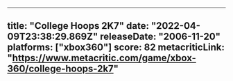 
---
title: "College Hoops 2K7"
date: "2022-04-09T23:38:29.869Z"
releaseDate: "2006-11-20"
platforms: ["xbox360"]
score: 82
metacriticLink: "https://www.metacritic.com/game/xbox-360/college-hoops-2k7"
---
